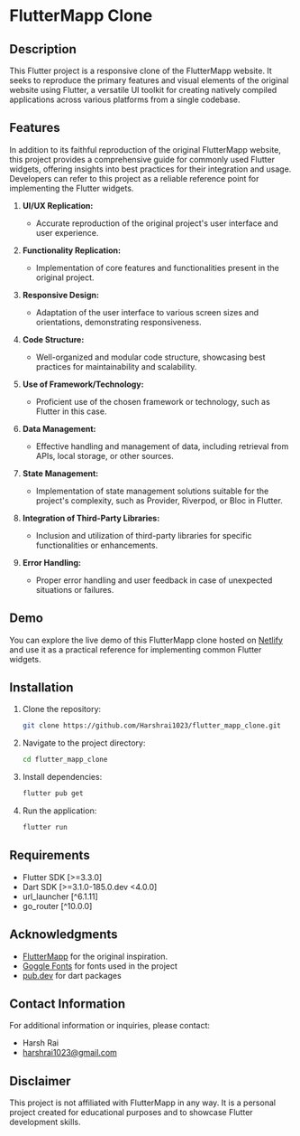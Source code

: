 # FlutterMapp Clone

## Description

This Flutter project is a responsive clone of the FlutterMapp website. It seeks to reproduce the primary features and visual elements of the original website using Flutter, a versatile UI toolkit for creating natively compiled applications across various platforms from a single codebase.

## Features

In addition to its faithful reproduction of the original FlutterMapp website, this project provides a comprehensive guide for commonly used Flutter widgets, offering insights into best practices for their integration and usage. Developers can refer to this project as a reliable reference point for implementing the Flutter widgets.

1. **UI/UX Replication:**
   - Accurate reproduction of the original project's user interface and user experience.

2. **Functionality Replication:**
   - Implementation of core features and functionalities present in the original project.

3. **Responsive Design:**
   - Adaptation of the user interface to various screen sizes and orientations, demonstrating responsiveness.

4. **Code Structure:**
   - Well-organized and modular code structure, showcasing best practices for maintainability and scalability.

5. **Use of Framework/Technology:**
   - Proficient use of the chosen framework or technology, such as Flutter in this case.

6. **Data Management:**
   - Effective handling and management of data, including retrieval from APIs, local storage, or other sources.

7. **State Management:**
   - Implementation of state management solutions suitable for the project's complexity, such as Provider, Riverpod, or Bloc in Flutter.

8. **Integration of Third-Party Libraries:**
   - Inclusion and utilization of third-party libraries for specific functionalities or enhancements.

9. **Error Handling:**
   - Proper error handling and user feedback in case of unexpected situations or failures.

<!-- ## Screenshots

![Screenshot 1](screenshots/screenshot1.png)
*Caption for Screenshot 1*

![Screenshot 2](screenshots/screenshot2.png)
*Caption for Screenshot 2* -->

## Demo
You can explore the live demo of this FlutterMapp clone hosted on [Netlify]() and use it as a practical reference for implementing common Flutter widgets.

## Installation

1. Clone the repository:

   ```bash
   git clone https://github.com/Harshrai1023/flutter_mapp_clone.git
   ```

2. Navigate to the project directory:

   ```bash
   cd flutter_mapp_clone
   ```

3. Install dependencies:

   ```bash
   flutter pub get
   ```

4. Run the application:

   ```bash
   flutter run
   ```

## Requirements

- Flutter SDK [>=3.3.0]
- Dart SDK [>=3.1.0-185.0.dev <4.0.0]
- url_launcher [^6.1.11]
- go_router [^10.0.0]

## Acknowledgments

- [FlutterMapp](https://www.fluttermapp.com) for the original inspiration.
- [Goggle Fonts](https://fonts.google.com/specimen/Poppins?query=poppins) for fonts used in the project
- [pub.dev](https://pub.dev/) for dart packages

## Contact Information

For additional information or inquiries, please contact:

- Harsh Rai
- harshrai1023@gmail.com

## Disclaimer

This project is not affiliated with FlutterMapp in any way. It is a personal project created for educational purposes and to showcase Flutter development skills.